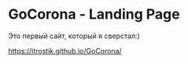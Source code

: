 # GoCorona - Landing Page
Это первый сайт, который я сверстал:)

https://itrostik.github.io/GoCorona/
